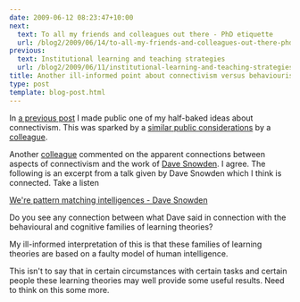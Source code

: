 ```yaml
---
date: 2009-06-12 08:23:47+10:00
next:
  text: To all my friends and colleagues out there - PhD etiquette
  url: /blog2/2009/06/14/to-all-my-friends-and-colleagues-out-there-phd-etiquette/
previous:
  text: Institutional learning and teaching strategies
  url: /blog2/2009/06/11/institutional-learning-and-teaching-strategies/
title: Another ill-informed point about connectivism versus behaviourism and cognitivism
type: post
template: blog-post.html
---
```

In [a previous post](/blog2/2009/06/09/an-ill-informed-observation-on-connectivism-and-other-learning-theories/) I made public one of my half-baked ideas about connectivism. This was sparked by a [similar public considerations](http://damosworld.wordpress.com/2009/05/26/connectivism-and-the-importance-of-context-an-example/) by a [colleague](http://damosworld.wordpress.com/about-damien/).

Another [colleague](http://beerc.wordpress.com/) commented on the apparent connections between aspects of connectivism and the work of [Dave Snowden](http://www.cognitive-edge.com/blogs/dave/). I agree. The following is an excerpt from a talk given by Dave Snowden which I think is connected. Take a listen

[We're pattern matching intelligences - Dave Snowden](http://cq-pan.cqu.edu.au/david-jones/PatternsSnowdenLion.mp3)

Do you see any connection between what Dave said in connection with the behavioural and cognitive families of learning theories?

My ill-informed interpretation of this is that these families of learning theories are based on a faulty model of human intelligence.

This isn't to say that in certain circumstances with certain tasks and certain people these learning theories may well provide some useful results. Need to think on this some more.